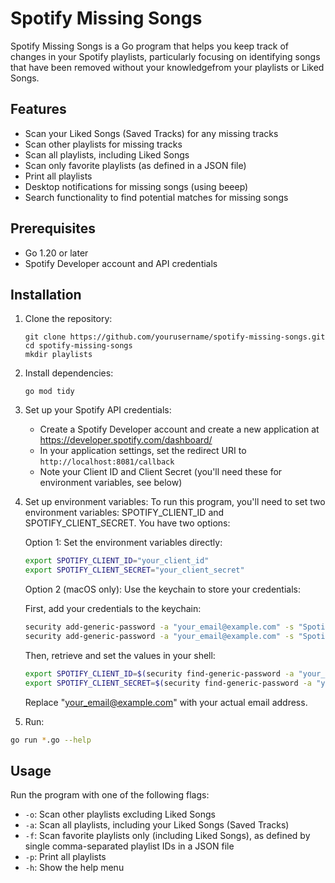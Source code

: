 # Spotify Missing Songs

Spotify Missing Songs is a Go program that helps you keep track of changes in your Spotify playlists, particularly focusing on identifying songs that have been removed without your knowledgefrom your playlists or Liked Songs.

## Features

- Scan your Liked Songs (Saved Tracks) for any missing tracks
- Scan other playlists for missing tracks
- Scan all playlists, including Liked Songs
- Scan only favorite playlists (as defined in a JSON file)
- Print all playlists
- Desktop notifications for missing songs (using beeep)
- Search functionality to find potential matches for missing songs

## Prerequisites

- Go 1.20 or later
- Spotify Developer account and API credentials

## Installation

1. Clone the repository:
   ```
   git clone https://github.com/yourusername/spotify-missing-songs.git
   cd spotify-missing-songs
   mkdir playlists
   ```

2. Install dependencies:
   ```
   go mod tidy
   ```

3. Set up your Spotify API credentials:
   - Create a Spotify Developer account and create a new application at https://developer.spotify.com/dashboard/
   - In your application settings, set the redirect URI to `http://localhost:8081/callback`
   - Note your Client ID and Client Secret (you'll need these for environment variables, see below)

4. Set up environment variables:
   To run this program, you'll need to set two environment variables: SPOTIFY_CLIENT_ID and SPOTIFY_CLIENT_SECRET. You have two options:

   Option 1: Set the environment variables directly:
   ```bash
   export SPOTIFY_CLIENT_ID="your_client_id"
   export SPOTIFY_CLIENT_SECRET="your_client_secret"
   ```

   Option 2 (macOS only): Use the keychain to store your credentials:
   
   First, add your credentials to the keychain:
   ```bash
   security add-generic-password -a "your_email@example.com" -s "Spotify API" "Client ID"
   security add-generic-password -a "your_email@example.com" -s "Spotify API" "Client Secret"
   ```

   Then, retrieve and set the values in your shell:
   ```bash
   export SPOTIFY_CLIENT_ID=$(security find-generic-password -a "your_email@example.com" -s "Spotify API" -w)
   export SPOTIFY_CLIENT_SECRET=$(security find-generic-password -a "your_email@example.com" -s "Spotify API Secret" -w)
   ```

   Replace "your_email@example.com" with your actual email address.

5. Run:
```bash
go run *.go --help
```

## Usage

Run the program with one of the following flags:

- `-o`: Scan other playlists excluding Liked Songs
- `-a`: Scan all playlists, including your Liked Songs (Saved Tracks)
- `-f`: Scan favorite playlists only (including Liked Songs), as defined by single comma-separated playlist IDs in a JSON file
- `-p`: Print all playlists
- `-h`: Show the help menu
